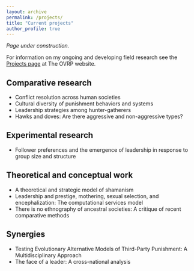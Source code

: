 ```yaml
---
layout: archive
permalink: /projects/
title: "Current projects"
author_profile: true
---
```


*Page under construction.*

For information on my ongoing and developing field research see the [Projects page](https://www.omovalleyresearchproject.org/projects) at The OVRP website. 

## Comparative research

* Conflict resolution across human societies
* Cultural diversity of punishment behaviors and systems
* Leadership strategies among hunter-gatherers
* Hawks and doves: Are there aggressive and non-aggressive types?

## Experimental research

* Follower preferences and the emergence of leadership in response to group size and structure

## Theoretical and conceptual work

* A theoretical and strategic model of shamanism
* Leadership and prestige, mothering, sexual selection, and encephalization: The computational services model
* There is no ethnography of ancestral societies: A critique of recent comparative methods

## Synergies 

* Testing Evolutionary Alternative Models of Third-Party Punishment: A Multidisciplinary Approach
* The face of a leader: A cross-national analysis